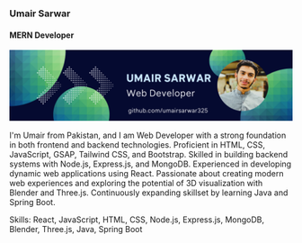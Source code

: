 ### Umair Sarwar
#### MERN Developer
![I am a MERN Developer](https://github.com/umairsarwar325/umairsarwar325/blob/main/Banner.png)

I'm Umair from Pakistan, and I am Web Developer with a strong foundation in both frontend and backend technologies. Proficient in HTML, CSS, JavaScript, GSAP, Tailwind CSS, and Bootstrap. Skilled in building backend systems with Node.js, Express.js, and MongoDB. Experienced in developing dynamic web applications using React. Passionate about creating modern web experiences and exploring the potential of 3D visualization with Blender and Three.js. Continuously expanding skillset by learning Java and Spring Boot.

Skills: React, JavaScript, HTML, CSS, Node.js, Express.js, MongoDB, Blender, Three.js, Java, Spring Boot
